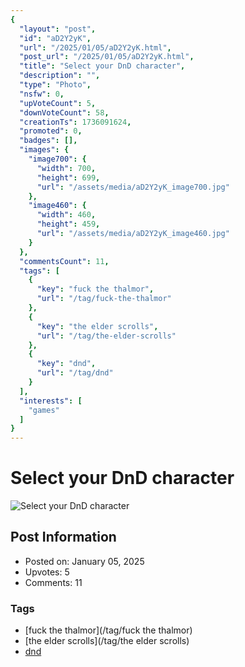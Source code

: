 ```yaml
---
{
  "layout": "post",
  "id": "aD2Y2yK",
  "url": "/2025/01/05/aD2Y2yK.html",
  "post_url": "/2025/01/05/aD2Y2yK.html",
  "title": "Select your DnD character",
  "description": "",
  "type": "Photo",
  "nsfw": 0,
  "upVoteCount": 5,
  "downVoteCount": 58,
  "creationTs": 1736091624,
  "promoted": 0,
  "badges": [],
  "images": {
    "image700": {
      "width": 700,
      "height": 699,
      "url": "/assets/media/aD2Y2yK_image700.jpg"
    },
    "image460": {
      "width": 460,
      "height": 459,
      "url": "/assets/media/aD2Y2yK_image460.jpg"
    }
  },
  "commentsCount": 11,
  "tags": [
    {
      "key": "fuck the thalmor",
      "url": "/tag/fuck-the-thalmor"
    },
    {
      "key": "the elder scrolls",
      "url": "/tag/the-elder-scrolls"
    },
    {
      "key": "dnd",
      "url": "/tag/dnd"
    }
  ],
  "interests": [
    "games"
  ]
}
---
```


# Select your DnD character

![Select your DnD character](/assets/media/aD2Y2yK_image700.jpg)

## Post Information

- Posted on: January 05, 2025
- Upvotes: 5
- Comments: 11

### Tags

- [fuck the thalmor](/tag/fuck the thalmor)
- [the elder scrolls](/tag/the elder scrolls)
- [dnd](/tag/dnd)
